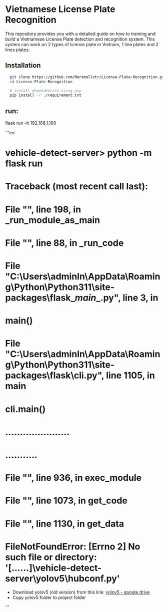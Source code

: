 # Vietnamese License Plate Recognition

This repository provides you with a detailed guide on how to training and build a Vietnamese License Plate detection and recognition system. This system can work on 2 types of license plate in Vietnam, 1 line plates and 2 lines plates.

## Installation

```bash
  git clone https://github.com/Marsmallotr/License-Plate-Recognition.git
  cd License-Plate-Recognition

  # install dependencies using pip 
  pip install -r ./requirement.txt
```

## run:

  flask run -h 192.168.1.100


'''err
  #    vehicle-detect-server> python -m flask run 
  # Traceback (most recent call last):
  #  File "<frozen runpy>", line 198, in _run_module_as_main
  #  File "<frozen runpy>", line 88, in _run_code
  #  File "C:\Users\adminln\AppData\Roaming\Python\Python311\site-packages\flask\__main__.py", line 3, in <module>
  #    main()
  #  File "C:\Users\adminln\AppData\Roaming\Python\Python311\site-packages\flask\cli.py", line 1105, in main
  #    cli.main()
  # ......................
  # ...........
  #  File "<frozen importlib._bootstrap_external>", line 936, in exec_module
  #  File "<frozen importlib._bootstrap_external>", line 1073, in get_code
  #  File "<frozen importlib._bootstrap_external>", line 1130, in get_data
  # FileNotFoundError: [Errno 2] No such file or directory: '[......]\\vehicle-detect-server\\yolov5\\hubconf.py'


  - Download yolov5 (old version) from this link: [yolov5 - google drive](https://drive.google.com/file/d/1g1u7M4NmWDsMGOppHocgBKjbwtDA-uIu/view)
  - Copy yolov5 folder to project folder

'''


